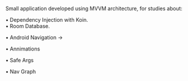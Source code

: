 <p>Small application developed using MVVM architecture, for studies about:</p>
• Dependency Injection with Koin.</br>
• Room Database.</br>
<p>• Android Navigation -></p>
   <p>   •   Annimations</p>
   <p>   •   Safe Args</p>
   <p>   •   Nav Graph</p>

